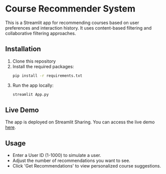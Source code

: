 # Course Recommender System

This is a Streamlit app for recommending courses based on user preferences and interaction history. It uses content-based filtering and collaborative filtering approaches.

## Installation

1. Clone this repository
2. Install the required packages:
   ```bash
   pip install -r requirements.txt
   ```
3. Run the app locally:
   ```bash
   streamlit App.py
   ```

## Live Demo

The app is deployed on Streamlit Sharing. You can access the live demo [here](https://share.streamlit.io/).

## Usage

- Enter a User ID (1-1000) to simulate a user.
- Adjust the number of recommendations you want to see.
- Click 'Get Recommendations' to view personalized course suggestions. 